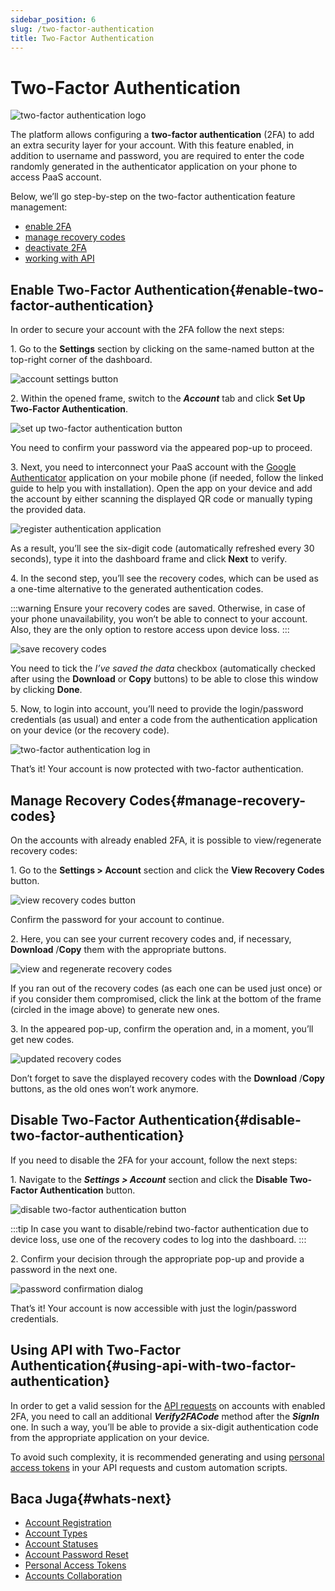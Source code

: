 ```yaml
---
sidebar_position: 6
slug: /two-factor-authentication
title: Two-Factor Authentication
---
```

# Two-Factor Authentication

![two-factor authentication logo](#)

The platform allows configuring a **two-factor authentication** (2FA) to add an extra security layer for your account. With this feature enabled, in addition to username and password, you are required to enter the code randomly generated in the authenticator application on your phone to access PaaS account.

Below, we’ll go step-by-step on the two-factor authentication feature management:

  * [enable 2FA](https://docs.dewacloud.com/docs/#enable)
  * [manage recovery codes](https://docs.dewacloud.com/docs/#manage)
  * [deactivate 2FA](https://docs.dewacloud.com/docs/#disable)
  * [working with API](https://docs.dewacloud.com/docs/#api)

## Enable Two-Factor Authentication{#enable-two-factor-authentication}

In order to secure your account with the 2FA follow the next steps:

1\. Go to the **Settings** section by clicking on the same-named button at the top-right corner of the dashboard.

![account settings button](#)

2\. Within the opened frame, switch to the _**Account**_ tab and click **Set Up Two-Factor Authentication**.

![set up two-factor authentication button](#)

You need to confirm your password via the appeared pop-up to proceed.

3\. Next, you need to interconnect your PaaS account with the [Google Authenticator](https://support.google.com/accounts/answer/1066447) application on your mobile phone (if needed, follow the linked guide to help you with installation). Open the app on your device and add the account by either scanning the displayed QR code or manually typing the provided data.

![register authentication application](#)

As a result, you’ll see the six-digit code (automatically refreshed every 30 seconds), type it into the dashboard frame and click **Next** to verify.

4\. In the second step, you’ll see the recovery codes, which can be used as a one-time alternative to the generated authentication codes.

:::warning
Ensure your recovery codes are saved. Otherwise, in case of your phone unavailability, you won’t be able to connect to your account. Also, they are the only option to restore access upon device loss.
:::

![save recovery codes](#)

You need to tick the _I’ve saved the data_ checkbox (automatically checked after using the **Download** or **Copy** buttons) to be able to close this window by clicking **Done**.

5\. Now, to login into account, you’ll need to provide the login/password credentials (as usual) and enter a code from the authentication application on your device (or the recovery code).

![two-factor authentication log in](#)

That’s it! Your account is now protected with two-factor authentication.

## Manage Recovery Codes{#manage-recovery-codes}

On the accounts with already enabled 2FA, it is possible to view/regenerate recovery codes:

1\. Go to the **Settings > Account** section and click the **View Recovery Codes** button.

![view recovery codes button](#)

Confirm the password for your account to continue.

2\. Here, you can see your current recovery codes and, if necessary, **Download** /**Copy** them with the appropriate buttons.

![view and regenerate recovery codes](#)

If you ran out of the recovery codes (as each one can be used just once) or if you consider them compromised, click the link at the bottom of the frame (circled in the image above) to generate new ones.

3\. In the appeared pop-up, confirm the operation and, in a moment, you’ll get new codes.

![updated recovery codes](#)

Don’t forget to save the displayed recovery codes with the **Download** /**Copy** buttons, as the old ones won’t work anymore.

## Disable Two-Factor Authentication{#disable-two-factor-authentication}

If you need to disable the 2FA for your account, follow the next steps:

1\. Navigate to the _**Settings > Account**_ section and click the **Disable Two-Factor Authentication** button.

![disable two-factor authentication button](#)

:::tip
In case you want to disable/rebind two-factor authentication due to device loss, use one of the recovery codes to log into the dashboard.
:::

2\. Confirm your decision through the appropriate pop-up and provide a password in the next one.

![password confirmation  dialog](#)

That’s it! Your account is now accessible with just the login/password credentials.

## Using API with Two-Factor Authentication{#using-api-with-two-factor-authentication}

In order to get a valid session for the [API requests](https://www.virtuozzo.com/application-platform-api-docs/) on accounts with enabled 2FA, you need to call an additional _**Verify2FACode**_ method after the _**SignIn**_ one. In such a way, you’ll be able to provide a six-digit authentication code from the appropriate application on your device.

To avoid such complexity, it is recommended generating and using [personal access tokens](https://docs.dewacloud.com/docs/personal-access-tokens) in your API requests and custom automation scripts.

## Baca Juga{#whats-next}

  * [Account Registration](https://docs.dewacloud.com/docs/account/)
  * [Account Types](https://docs.dewacloud.com/docs/types-of-accounts/)
  * [Account Statuses](https://docs.dewacloud.com/docs/account-statuses/)
  * [Account Password Reset](https://docs.dewacloud.com/docs/account-password-reset/)
  * [Personal Access Tokens](https://docs.dewacloud.com/docs/personal-access-tokens/)
  * [Accounts Collaboration](https://docs.dewacloud.com/docs/account-collaboration/)